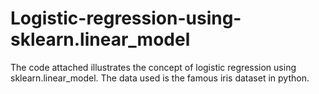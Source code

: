 # Logistic-regression-using-sklearn.linear_model

The code attached illustrates the concept of logistic regression using  sklearn.linear_model.
The data used is the famous iris dataset in python.
